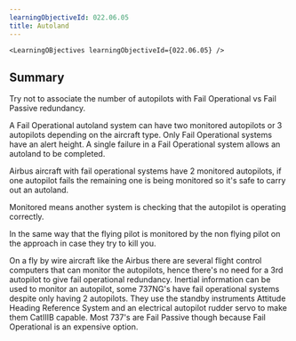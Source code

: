 ```yaml
---
learningObjectiveId: 022.06.05
title: Autoland
---
```


```tsx eval
<LearningOBjectives learningObjectiveId={022.06.05} />
```

## Summary

Try not to associate the number of autopilots with Fail Operational vs Fail
Passive redundancy.

A Fail Operational autoland system can have two monitored autopilots or 3
autopilots depending on the aircraft type. Only Fail Operational systems have an
alert height. A single failure in a Fail Operational system allows an autoland
to be completed.

Airbus aircraft with fail operational systems have 2 monitored autopilots, if
one autopilot fails the remaining one is being monitored so it's safe to carry
out an autoland.

Monitored means another system is checking that the autopilot is operating
correctly.

In the same way that the flying pilot is monitored by the non flying pilot on
the approach in case they try to kill you.

On a fly by wire aircraft like the Airbus there are several flight control
computers that can monitor the autopilots, hence there's no need for a 3rd
autopilot to give fail operational redundancy. Inertial information can be used
to monitor an autopilot, some 737NG's have fail operational systems despite only
having 2 autopilots. They use the standby instruments Attitude Heading Reference
System and an electrical autopilot rudder servo to make them CatIIIB capable.
Most 737's are Fail Passive though because Fail Operational is an expensive
option.
